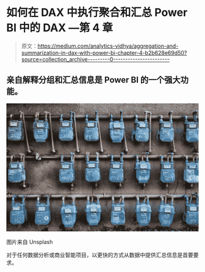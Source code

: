 # 如何在 DAX 中执行聚合和汇总 Power BI 中的 DAX —第 4 章

> 原文：<https://medium.com/analytics-vidhya/aggregation-and-summarization-in-dax-with-power-bi-chapter-4-b2b628e69d50?source=collection_archive---------0----------------------->

## 亲自解释分组和汇总信息是 Power BI 的一个强大功能。

![](img/0b91f46ff503404ab3f337a747756931.png)

图片来自 Unsplash

对于任何数据分析或商业智能项目，以更快的方式从数据中提供汇总信息是首要要求。